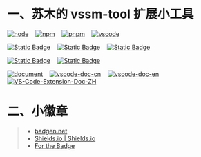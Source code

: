 # 一、苏木的 vssm-tool 扩展小工具

[![node](https://badgen.net/static/node/v22.16.0/F96854)](https://nodejs.org/dist/v22.16.0/node-v22.16.0-win-x64.zip)&nbsp;&nbsp;&nbsp;&nbsp;[![npm](https://badgen.net/static/npm/10.9.2/F96854)](https://badgen.net/static/npm/10.9.2/F96854)&nbsp;&nbsp;&nbsp;&nbsp;[![pnpm](https://badgen.net/static/pnpm/10.11.1/F96854)](https://github.com/pnpm/pnpm)&nbsp;&nbsp;&nbsp;&nbsp;[![vscode](https://badgen.net/static/vscode/1.102.1/cyan)](https://code.visualstudio.com/)

[![Static Badge](https://img.shields.io/badge/author-%E8%8B%8F%E6%9C%A8-blue?style=for-the-badge)](https://sumumm.github.io/)&nbsp;&nbsp;&nbsp;&nbsp;[![Static Badge](https://img.shields.io/badge/GITHUB-sumumm-blue?style=for-the-badge&logo=github)](https://github.com/sumumm)&nbsp;&nbsp;&nbsp;&nbsp;[![Static Badge](https://img.shields.io/badge/NPM-sumumm-blue?style=for-the-badge&logo=npm&logoSize=3&labelColor=%23CB3837)](https://www.npmjs.com/~sumumm)

[![Static Badge](https://img.shields.io/badge/Marketplace-扩展主页-blue?style=for-the-badge&logoSize=3)](https://marketplace.visualstudio.com/publishers/ms-vs-extensions)&nbsp;&nbsp;&nbsp;&nbsp;[![Static Badge](https://img.shields.io/badge/Marketplace-扩展管理-blue?style=for-the-badge&logoSize=3)](https://marketplace.visualstudio.com/manage/publishers/ms-vs-extensions)


[![document](https://badgen.net/static/Document/site-docsify/cyan)](https://docs-site.github.io/site-docsify/)&nbsp;&nbsp;&nbsp;&nbsp;[![vscode-doc-cn](https://badgen.net/static/Document/vscode-doc-cn/cyan)](https://vscode.js.cn/docs)&nbsp;&nbsp;&nbsp;&nbsp;[![vscode-doc-en](https://badgen.net/static/Document/vscode-doc-cn/cyan)](https://code.visualstudio.com/docs)&nbsp;&nbsp;&nbsp;&nbsp;[![VS-Code-Extension-Doc-ZH](https://badgen.net/static/Document/VS-Code-Extension-Doc-ZH/cyan)](https://liiked.github.io/VS-Code-Extension-Doc-ZH/)


# 二、小徽章

>- [badgen.net](https://badgen.net/)
>- [Shields.io | Shields.io](https://shields.io/)
>- [For the Badge](https://forthebadge.com/)
